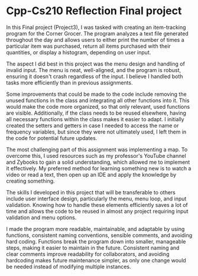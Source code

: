 # Cpp-Cs210 Reflection Final project
In this Final project (Project3), I was tasked with creating an item-tracking program for the Corner Grocer. The program analyzes a text file generated throughout the day and allows users to either print the number of times a particular item was purchased, return all items purchased with their quantities, or display a histogram, depending on user input.

The aspect I did best in this project was the menu design and handling of invalid input. The menu is neat, well-aligned, and the program is robust, ensuring it doesn't crash regardless of the input. I believe I handled both tasks more efficiently than in previous assignments.

Some improvements that could be made to the code include removing the unused functions in the class and integrating all other functions into it. This would make the code more organized, so that only relevant, used functions are visible. Additionally, if the class needs to be reused elsewhere, having all necessary functions within the class makes it easier to adapt. I initially created the setters and getters in case I needed to access the name or frequency variables, but since they were not ultimately used, I left them in the code for potential future updates.

The most challenging part of this assignment was implementing a map. To overcome this, I used resources such as my professor's YouTube channel and Zybooks to gain a solid understanding, which allowed me to implement it effectively. My preferred method for learning something new is to watch a video or read a text, then open up an IDE and apply the knowledge by creating something.

The skills I developed in this project that will be transferable to others include user interface design, particularly the menu, menu loop, and input validation. Knowing how to handle these elements efficiently saves a lot of time and allows the code to be reused in almost any project requiring input validation and menu options.

I made the program more readable, maintainable, and adaptable by using functions, consistent naming conventions, sensible comments, and avoiding hard coding. Functions break the program down into smaller, manageable steps, making it easier to maintain in the future. Consistent naming and clear comments improve readability for collaborators, and avoiding hardcoding makes future maintenance simpler, as only one change would be needed instead of modifying multiple instances.
